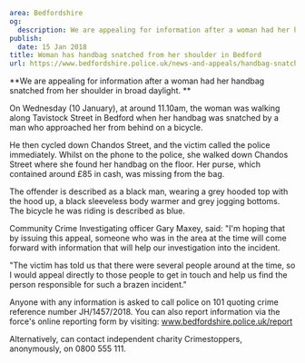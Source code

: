 ```yaml
area: Bedfordshire
og:
  description: We are appealing for information after a woman had her handbag snatched from her shoulder in broad daylight.
publish:
  date: 15 Jan 2018
title: Woman has handbag snatched from her shoulder in Bedford
url: https://www.bedfordshire.police.uk/news-and-appeals/handbag-snatched-tavistock-street
```

**We are appealing for information after a woman had her handbag snatched from her shoulder in broad daylight. **

On Wednesday (10 January), at around 11.10am, the woman was walking along Tavistock Street in Bedford when her handbag was snatched by a man who approached her from behind on a bicycle.

He then cycled down Chandos Street, and the victim called the police immediately. Whilst on the phone to the police, she walked down Chandos Street where she found her handbag on the floor. Her purse, which contained around £85 in cash, was missing from the bag.

The offender is described as a black man, wearing a grey hooded top with the hood up, a black sleeveless body warmer and grey jogging bottoms. The bicycle he was riding is described as blue.

Community Crime Investigating officer Gary Maxey, said: "I'm hoping that by issuing this appeal, someone who was in the area at the time will come forward with information that will help our investigation into the incident.

"The victim has told us that there were several people around at the time, so I would appeal directly to those people to get in touch and help us find the person responsible for such a brazen incident."

Anyone with any information is asked to call police on 101 quoting crime reference number JH/1457/2018. You can also report information via the force's online reporting form by visiting: www.bedfordshire.police.uk/report

Alternatively, can contact independent charity Crimestoppers, anonymously, on 0800 555 111.
